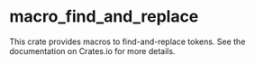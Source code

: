 # macro_find_and_replace

This crate provides macros to find-and-replace tokens. See the documentation on Crates.io for more details.